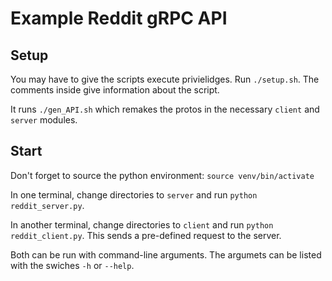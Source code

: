 # Example Reddit gRPC API

## Setup

You may have to give the scripts execute privielidges. Run ```./setup.sh```. The comments inside give information about the script.

It runs ```./gen_API.sh``` which remakes the protos in the necessary `client` and `server` modules.

## Start

Don't forget to source the python environment: `source venv/bin/activate`

In one terminal, change directories to `server` and run ```python reddit_server.py```.

In another terminal, change directories to `client` and run ```python reddit_client.py```. This sends a pre-defined request to the server.

Both can be run with command-line arguments. The argumets can be listed with the swiches `-h` or `--help`.